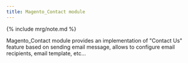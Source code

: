 ```yaml
---
title: Magento_Contact module
---
```


{% include mrg/note.md %}

Magento_Contact module provides an implementation of "Contact Us" feature based on sending email message, allows to configure email recipients, email template, etc...


